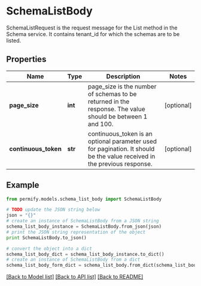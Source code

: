 # SchemaListBody

SchemaListRequest is the request message for the List method in the Schema service. It contains tenant_id for which the schemas are to be listed.

## Properties

Name | Type | Description | Notes
------------ | ------------- | ------------- | -------------
**page_size** | **int** | page_size is the number of schemas to be returned in the response. The value should be between 1 and 100. | [optional] 
**continuous_token** | **str** | continuous_token is an optional parameter used for pagination. It should be the value received in the previous response. | [optional] 

## Example

```python
from permify.models.schema_list_body import SchemaListBody

# TODO update the JSON string below
json = "{}"
# create an instance of SchemaListBody from a JSON string
schema_list_body_instance = SchemaListBody.from_json(json)
# print the JSON string representation of the object
print SchemaListBody.to_json()

# convert the object into a dict
schema_list_body_dict = schema_list_body_instance.to_dict()
# create an instance of SchemaListBody from a dict
schema_list_body_form_dict = schema_list_body.from_dict(schema_list_body_dict)
```
[[Back to Model list]](../README.md#documentation-for-models) [[Back to API list]](../README.md#documentation-for-api-endpoints) [[Back to README]](../README.md)


